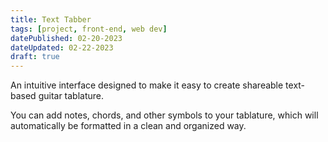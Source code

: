 ```yaml
---
title: Text Tabber
tags: [project, front-end, web dev]
datePublished: 02-20-2023
dateUpdated: 02-22-2023
draft: true
---
```


An intuitive interface designed to make it easy to create shareable text-based guitar tablature.

You can add notes, chords, and other symbols to your tablature, which will automatically be formatted in a clean and organized way.
